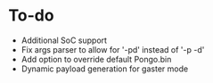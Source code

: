 # To-do

* Additional SoC support
* Fix args parser to allow for '-pd' instead of '-p -d'
* Add option to override default Pongo.bin
* Dynamic payload generation for gaster mode